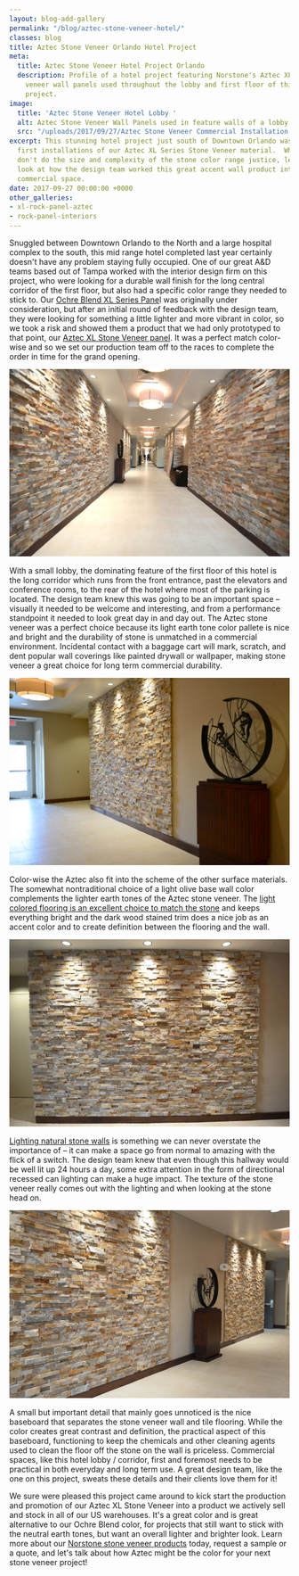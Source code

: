 ```yaml
---
layout: blog-add-gallery
permalink: "/blog/aztec-stone-veneer-hotel/"
classes: blog
title: Aztec Stone Veneer Orlando Hotel Project
meta:
  title: Aztec Stone Veneer Hotel Project Orlando
  description: Profile of a hotel project featuring Norstone's Aztec XL Series stone
    veneer wall panels used throughout the lobby and first floor of this commercial
    project.
image:
  title: 'Aztec Stone Veneer Hotel Lobby '
  alt: Aztec Stone Veneer Wall Panels used in feature walls of a lobby in Orlando
  src: "/uploads/2017/09/27/Aztec Stone Veneer Commercial Installation.jpg"
excerpt: This stunning hotel project just south of Downtown Orlando was one of the
  first installations of our Aztec XL Series Stone Veneer material.  While pictures
  don't do the size and complexity of the stone color range justice, let's take a
  look at how the design team worked this great accent wall product into this busy
  commercial space.
date: 2017-09-27 00:00:00 +0000
other_galleries:
- xl-rock-panel-aztec
- rock-panel-interiors
---
```



Snuggled between Downtown Orlando to the North and a large hospital complex to the south, this mid range hotel completed last year certainly doesn't have any problem staying fully occupied.  One of our great A&D teams based out of Tampa worked with the interior design firm on this project, who were looking for a durable wall finish for the long central corridor of the first floor, but also had a specific color range they needed to stick to.  Our [Ochre Blend XL Series Pane](https://www.norstoneusa.com/products/thin-stone-veneer-panels/ochre/)l was originally under consideration, but after an initial round of feedback with the design team, they were looking for something a little lighter and more vibrant in color, so we took a risk and showed them a product that we had only prototyped to that point, our [Aztec XL Stone Veneer panel](https://www.norstoneusa.com/products/thin-stone-veneer-panels/aztec/).  It was a perfect match color-wise and so we set our production team off to the races to complete the order in time for the grand opening.

![Aztec Stone Veneer used in hotel lobby main corridor](/uploads/2017/09/27/Aztec%20Stacked%20Stone%20Vener%20Hotel%20Lobby%20Orlando.jpg)

With a small lobby, the dominating feature of the first floor of this hotel is the long corridor which runs from the front entrance, past the elevators and conference rooms, to the rear of the hotel where most of the parking is located.  The design team knew this was going to be an important space – visually it needed to be welcome and interesting, and from a performance standpoint it needed to look great day in and day out.  The Aztec stone veneer was a perfect choice because its light earth tone color pallete is nice and bright and the durability of stone is unmatched in a commercial environment.  Incidental contact with a baggage cart will mark, scratch, and dent popular wall coverings like painted drywall or wallpaper, making stone veneer a great choice for long term commercial durability.

![Aztec Stone Veneer with Neatural Earth Tone Color Pallete](/uploads/2017/09/27/Aztec%20Stone%20Veneer%20Neutral%20Color%20Pallete.jpg)

Color-wise the Aztec also fit into the scheme of the other surface materials.  The somewhat nontraditional choice of a light olive base wall color complements the lighter earth tones of the Aztec stone veneer.  The [light colored flooring is an excellent choice to match the stone](https://www.norstoneusa.com/blog/flooring-for-stacked-stone/) and keeps everything bright and the dark wood stained trim does a nice job as an accent color and to create definition between the flooring and the wall.

![Aztec Stone Veneer shown with downlighting to create texture](/uploads/2017/09/27/Aztec%20Stacked%20Stone%20Veneer%20Lighting.jpg)

[Lighting natural stone walls](https://www.norstoneusa.com/blog/design-school-pairing-lighting-fixtures-with-stone-veneer-for-amazing-results/) is something we can never overstate the importance of – it can make a space go from normal to amazing with the flick of a switch.  The design team knew that even though this hallway would be well lit up 24 hours a day, some extra attention in the form of directional recessed can lighting can make a huge impact.  The texture of the stone veneer really comes out with the lighting and when looking at the stone head on.

![Commercial Installation of Aztec Stone Veneer Wall Panels in a hotel lobby](/uploads/2017/09/27/Aztec%20Stone%20Veneer%20Commercial%20Installation-1.jpg)

A small but important detail that mainly goes unnoticed is the nice baseboard that separates the stone veneer wall and tile flooring.  While the color creates great contrast and definition, the practical aspect of this baseboard, functioning to keep the chemicals and other cleaning agents used to clean the floor off the stone on the wall is priceless.  Commercial spaces, like this hotel lobby / corridor, first and foremost needs to be practical in both everyday and long term use.  A great design team, like the one on this project, sweats these details and their clients love them for it!

We sure were pleased this project came around to kick start the production and promotion of our Aztec XL Stone Veneer into a product we actively sell and stock in all of our US warehouses.  It's a great color and is great alternative to our Ochre Blend color, for projects that still want to stick with the neutral earth tones, but want an overall lighter and brighter look.  Learn more about our [Norstone stone veneer products](https://www.norstoneusa.com/products/) today, request a sample or a quote, and let's talk about how Aztec might be the color for your next stone veneer project!
